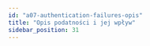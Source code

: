 ```yaml
---
id: "a07-authentication-failures-opis"
title: "Opis podatności i jej wpływ"
sidebar_position: 31
---
```

